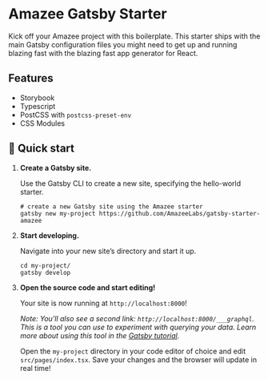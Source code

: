 # Amazee Gatsby Starter

Kick off your Amazee project with this boilerplate. This starter ships with the main Gatsby configuration files you might need to get up and running blazing fast with the blazing fast app generator for React.

## Features

* Storybook
* Typescript
* PostCSS with `postcss-preset-env`
* CSS Modules

## 🚀 Quick start

1.  **Create a Gatsby site.**

    Use the Gatsby CLI to create a new site, specifying the hello-world starter.

    ```shell
    # create a new Gatsby site using the Amazee starter
    gatsby new my-project https://github.com/AmazeeLabs/gatsby-starter-amazee
    ```

1.  **Start developing.**

    Navigate into your new site’s directory and start it up.

    ```shell
    cd my-project/
    gatsby develop
    ```

1.  **Open the source code and start editing!**

    Your site is now running at `http://localhost:8000`!

    _Note: You'll also see a second link: _`http://localhost:8000/___graphql`_. This is a tool you can use to experiment with querying your data. Learn more about using this tool in the [Gatsby tutorial](https://www.gatsbyjs.org/tutorial/part-five/#introducing-graphiql)._

    Open the `my-project` directory in your code editor of choice and edit `src/pages/index.tsx`. Save your changes and the browser will update in real time!

